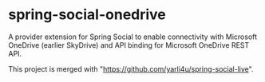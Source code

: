 spring-social-onedrive
======================

A provider extension for Spring Social to enable connectivity with Microsoft OneDrive (earlier SkyDrive)  and API binding for Microsoft OneDrive REST API.

This project is merged with "https://github.com/yarli4u/spring-social-live".
